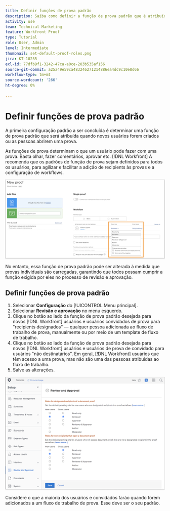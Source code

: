```yaml
---
title: Definir funções de prova padrão
description: Saiba como definir a função de prova padrão que é atribuída quando novos usuários são criados ou pessoas abrem uma prova.
activity: use
team: Technical Marketing
feature: Workfront Proof
type: Tutorial
role: User, Admin
level: Intermediate
thumbnail: set-default-proof-roles.png
jira: KT-10235
exl-id: 77dfb9f1-3242-47ca-a0ce-203b535af156
source-git-commit: a25a49e59ca483246271214886ea4dc9c10e8d66
workflow-type: tm+mt
source-wordcount: '266'
ht-degree: 0%

---
```


# Definir funções de prova padrão

<!---
21.4 updates have been made
--->

A primeira configuração padrão a ser concluída é determinar uma função de prova padrão que será atribuída quando novos usuários forem criados ou as pessoas abrirem uma prova.

As funções de prova determinam o que um usuário pode fazer com uma prova. Basta olhar, fazer comentários, aprovar etc. [!DNL Workfront] A recomenda que os padrões de função de prova sejam definidos para todos os usuários, para agilizar e facilitar a adição de recipients às provas e a configuração de workflows.

![Funções de prova podem ser selecionadas ao carregar uma prova](assets/proof-system-setups-proof-role-example.png)

No entanto, essa função de prova padrão pode ser alterada à medida que provas individuais são carregadas, garantindo que todos possam cumprir a função exigida por eles no processo de revisão e aprovação.


## Definir funções de prova padrão

1. Selecionar **Configuração** do [!UICONTROL Menu principal].
1. Selecionar **Revisão e aprovação** no menu esquerdo.
1. Clique no botão ao lado da função de prova padrão desejada para novos [!DNL Workfront] usuários e usuários convidados de prova para &quot;recipients designados&quot; — qualquer pessoa adicionada ao fluxo de trabalho de prova, manualmente ou por meio de um template de fluxo de trabalho.
1. Clique no botão ao lado da função de prova padrão desejada para novos [!DNL Workfront] usuários e usuários de prova de convidado para usuários &quot;não destinatários&quot;. Em geral, [!DNL Workfront] usuários que têm acesso a uma prova, mas não são uma das pessoas atribuídas ao fluxo de trabalho.
1. Salve as alterações.

![Configurações de revisão e aprovação no Workfront](assets/proof-system-setups-workfront-defaults.png)

Considere o que a maioria dos usuários e convidados farão quando forem adicionados a um fluxo de trabalho de prova. Esse deve ser o seu padrão.
